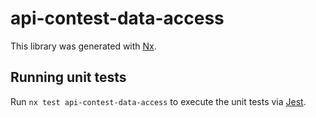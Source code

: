 # api-contest-data-access

This library was generated with [Nx](https://nx.dev).

## Running unit tests

Run `nx test api-contest-data-access` to execute the unit tests via [Jest](https://jestjs.io).
